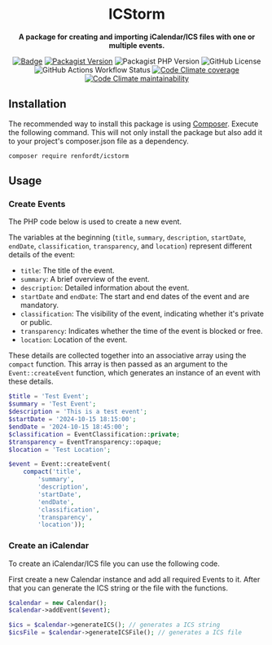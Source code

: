 <h1 align="center"> ICStorm</h1>

<div align="center">

<strong>A package for creating and importing iCalendar/ICS files with one or multiple events.</strong>

[![Badge](http://img.shields.io/badge/source-renfordt/ICStorm-blue.svg)](https://github.com/renfordt/ICStorm)
[![Packagist Version](https://img.shields.io/packagist/v/renfordt/icstorm?include_prereleases)](https://packagist.org/packages/renfordt/icstorm/)
![Packagist PHP Version](https://img.shields.io/packagist/dependency-v/renfordt/icstorm/php)
![GitHub License](https://img.shields.io/github/license/renfordt/ICStorm)
![GitHub Actions Workflow Status](https://img.shields.io/github/actions/workflow/status/renfordt/ICStorm/php.yml?logo=github)
[![Code Climate coverage](https://img.shields.io/codeclimate/coverage/renfordt/ICStorm?logo=codeclimate)](https://codeclimate.com/github/renfordt/ICStorm/test_coverage)
[![Code Climate maintainability](https://img.shields.io/codeclimate/maintainability/renfordt/ICStorm?logo=codeclimate)](https://codeclimate.com/github/renfordt/ICStorm/maintainability)
</div>

## Installation

The recommended way to install this package is using [Composer](https://getcomposer.org/). Execute the following
command. This will not only install
the package but also add it to your project's composer.json file as a dependency.

```
composer require renfordt/icstorm
```

## Usage

### Create Events

The PHP code below is used to create a new event.

The variables at the
beginning (`title`, `summary`, `description`, `startDate`, `endDate`, `classification`, `transparency`, and `location`)
represent different details of the event:

- `title`: The title of the event.
- `summary`: A brief overview of the event.
- `description`: Detailed information about the event.
- `startDate` and `endDate`: The start and end dates of the event and are mandatory.
- `classification`: The visibility of the event, indicating whether it's private or public.
- `transparency`: Indicates whether the time of the event is blocked or free.
- `location`: Location of the event.

These details are collected together into an associative array using the `compact` function. This array is then passed
as an argument to the `Event::createEvent` function, which generates an instance of an event with these details.

```php
$title = 'Test Event';
$summary = 'Test Event';
$description = 'This is a test event';
$startDate = '2024-10-15 18:15:00';
$endDate = '2024-10-15 18:45:00';
$classification = EventClassification::private;
$transparency = EventTransparency::opaque;
$location = 'Test Location';

$event = Event::createEvent(
    compact('title',
        'summary',
        'description',
        'startDate',
        'endDate',
        'classification',
        'transparency',
        'location'));
```

### Create an iCalendar

To create an iCalendar/ICS file you can use the following code.

First create a new Calendar instance and add all required Events to it. After that you can generate the ICS string or
the file with the functions.

```php
$calendar = new Calendar();
$calendar->addEvent($event);

$ics = $calendar->generateICS(); // generates a ICS string
$icsFile = $calendar->generateICSFile(); // generates a ICS file
```